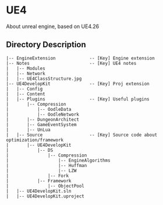 # UE4
About unreal engine, based on UE4.26

## Directory Description
    |-- EngineExtension             -- [Key] Engine extension
    |-- Notes                       -- [Key] UE4 notes
    |   |-- Modules
    |   |-- Network
    |   |-- UE4ClassStructure.jpg
    |-- UE4DevelopKit               -- [Key] Proj extension
    |   |-- Config
    |   |-- Content
    |   |-- Plugins                 -- [Key] Useful plugins
    |       |-- Compression
    |           |-- OodleData
    |           |-- OodleNetwork
    |       |-- DungeonArchitect
    |       |-- GameEventSystem
    |       |-- UnLua
    |   |-- Source                  -- [Key] Source code about optimization/framework
    |       |-- UE4DevelopKit 
    |           |-- DS 
    |               |-- Compression
    |                   |-- EngineAlgorithms
    |                   |-- Huffman
    |                   |-- LZW
    |               |-- Fork
    |           |-- Framework
    |               |-- ObjectPool 
    |   |-- UE4DevelopKit.sln
    |   |-- UE4DevelopKit.uproject